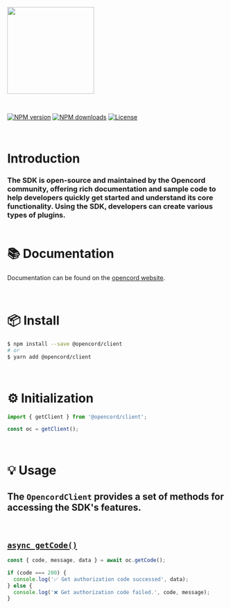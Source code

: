 <p>
  <a href="https://www.opencord.xyz/">
    <img width="200" src="https://www.opencord.xyz/imgs/opencord/opencord_blue.svg">
  </a>
</p>

<br />

[![NPM version][image-version]][version]
[![NPM downloads][image-downloads]][downloads]
[![License][image-license]][license]

<br />

# Introduction

### The SDK is open-source and maintained by the Opencord community, offering rich documentation and sample code to help developers quickly get started and understand its core functionality. Using the SDK, developers can create various types of plugins.<br /><br />

# 📚 Documentation

Documentation can be found on the [opencord website](https://developers.opencord.xyz/).

<br />

# 📦 Install

```bash
$ npm install --save @opencord/client
# or
$ yarn add @opencord/client
```

<br />

# ⚙️ Initialization

```typescript
import { getClient } from '@opencord/client';

const oc = getClient();
```

<br />

# 💡 Usage

## The `OpencordClient` provides a set of methods for accessing the SDK's features.

<br />

## [`async getCode()`](https://developers.opencord.xyz/sdk/client-methods)

```typescript
const { code, message, data } = await oc.getCode();

if (code === 200) {
  console.log('✅ Get authorization code successed', data);
} else {
  console.log('❌ Get authorization code failed.', code, message);
}
```

[version]: https://www.npmjs.com/package/@opencord/client
[downloads]: https://npmjs.org/package/@opencord/client
[license]: https://www.npmjs.com/package/@opencord/client
[image-version]: https://img.shields.io/npm/v/@opencord/client.svg?style=flat
[image-downloads]: https://img.shields.io/npm/dw/@opencord/client.svg?style=flat
[image-license]: https://img.shields.io/npm/l/@tiptap/core.svg?style=flat
